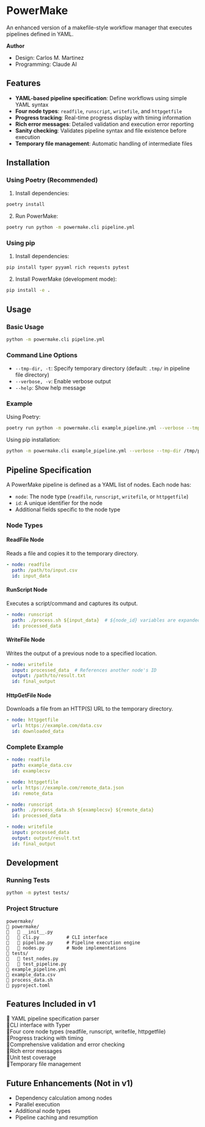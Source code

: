 # PowerMake

An enhanced version of a makefile-style workflow manager that executes pipelines defined in YAML.

**Author** 

  - Design: Carlos M. Martinez
  - Programming: Claude AI

## Features

- **YAML-based pipeline specification**: Define workflows using simple YAML syntax
- **Four node types**: `readfile`, `runscript`, `writefile`, and `httpgetfile`
- **Progress tracking**: Real-time progress display with timing information
- **Rich error messages**: Detailed validation and execution error reporting
- **Sanity checking**: Validates pipeline syntax and file existence before execution
- **Temporary file management**: Automatic handling of intermediate files

## Installation

### Using Poetry (Recommended)

1. Install dependencies:
```bash
poetry install
```

2. Run PowerMake:
```bash
poetry run python -m powermake.cli pipeline.yml
```

### Using pip

1. Install dependencies:
```bash
pip install typer pyyaml rich requests pytest
```

2. Install PowerMake (development mode):
```bash
pip install -e .
```

## Usage

### Basic Usage

```bash
python -m powermake.cli pipeline.yml
```

### Command Line Options

- `--tmp-dir, -t`: Specify temporary directory (default: `.tmp/` in pipeline file directory)
- `--verbose, -v`: Enable verbose output
- `--help`: Show help message

### Example

Using Poetry:
```bash
poetry run python -m powermake.cli example_pipeline.yml --verbose --tmp-dir /tmp/powermake
```

Using pip installation:
```bash
python -m powermake.cli example_pipeline.yml --verbose --tmp-dir /tmp/powermake
```

## Pipeline Specification

A PowerMake pipeline is defined as a YAML list of nodes. Each node has:
- `node`: The node type (`readfile`, `runscript`, `writefile`, or `httpgetfile`)
- `id`: A unique identifier for the node
- Additional fields specific to the node type

### Node Types

#### ReadFile Node
Reads a file and copies it to the temporary directory.

```yaml
- node: readfile
  path: /path/to/input.csv
  id: input_data
```

#### RunScript Node
Executes a script/command and captures its output.

```yaml
- node: runscript
  path: ./process.sh ${input_data}  # ${node_id} variables are expanded
  id: processed_data
```

#### WriteFile Node
Writes the output of a previous node to a specified location.

```yaml
- node: writefile
  input: processed_data  # References another node's ID
  output: /path/to/result.txt
  id: final_output
```

#### HttpGetFile Node
Downloads a file from an HTTP(S) URL to the temporary directory.

```yaml
- node: httpgetfile
  url: https://example.com/data.csv
  id: downloaded_data
```

### Complete Example

```yaml
- node: readfile 
  path: example_data.csv
  id: examplecsv

- node: httpgetfile
  url: https://example.com/remote_data.json
  id: remote_data

- node: runscript
  path: ./process_data.sh ${examplecsv} ${remote_data}
  id: processed_data

- node: writefile
  input: processed_data
  output: output/result.txt
  id: final_output
```

## Development

### Running Tests

```bash
python -m pytest tests/
```

### Project Structure

```
powermake/
   powermake/
      __init__.py
      cli.py          # CLI interface
      pipeline.py     # Pipeline execution engine
      nodes.py        # Node implementations
   tests/
      test_nodes.py
      test_pipeline.py
   example_pipeline.yml
   example_data.csv
   process_data.sh
   pyproject.toml
```

## Features Included in v1

 YAML pipeline specification parser  
 CLI interface with Typer  
 Four core node types (readfile, runscript, writefile, httpgetfile)  
 Progress tracking with timing  
 Comprehensive validation and error checking  
 Rich error messages  
 Unit test coverage  
 Temporary file management  

## Future Enhancements (Not in v1)

- Dependency calculation among nodes
- Parallel execution
- Additional node types
- Pipeline caching and resumption
